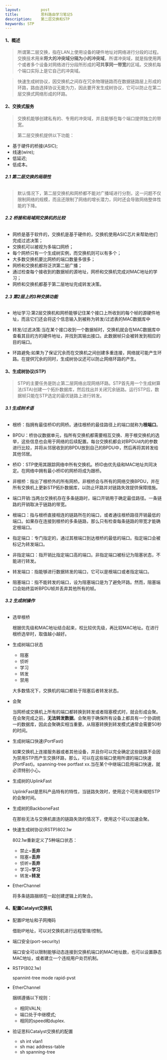 ```yaml
---
layout:         post
title:          思科路由学习笔记5
description:    第二层交换和STP
keywords: STP
---
```


#### **1、概述**

> 所谓第二层交换，指在LAN上使用设备的硬件地址对网络进行分段的过程。交换技术用来**将大的冲突域分隔为小的冲突域**，所谓冲突域，就是指使用两个或者多个设备对网络进行分段所形成的**可共享同一带宽**的区域。交换机每个端口实际上是它自己的冲突域。

> 快速生成树协议，因交换机之间存在冗余物理链路而在数据链路层上形成的环路，路由选择协议无能为力，因此要开发生成树协议，它可以防止在第二层交换式网络形成的环路。

#### **2、交换式服务**

> 交换机能够创建私有的、专用的冲突域，并且能够在每个端口提供独立的带宽。

> 第二层交换机提供以下功能：

* 基于硬件的桥接(ASIC);
* 线速(wire);
* 低延迟;
* 低成本。

###### **2.1 第二层交换的局限性**
 
> 默认情况下，第二层交换机和网桥都不能对广播域进行分割，这一问题不仅限制网络的规模，而且还限制了网络的增长潜力，同时还会导致网络整体性能的下降。
  
###### **2.2 桥接和局域网交换机的比较**

* 网桥是基于软件的，交换机是基于硬件的，交换机使用ASIC芯片来帮助他们完成过滤决策；
* 交换机可以被视为多端口网桥；
* 每个网桥只有一个生成树实例，而交换机则可以有多个；
* 大多数交换机要比网桥的端口数量多很多；
* 网桥和交换机都将泛洪第二层广播；
* 通过检查每个接收到的数据帧的源地址，网桥和交换机完成对MAC地址的学习；
* 网桥和交换机都基于第二层地址完成转发决策。

###### **2.3 第2层上的3种交换功能**

* 地址学习:第2层交换机和网桥能够记住某个接口上所收到的每个帧的源硬件地址，而且它们还会将这个信息输入到被称为转发/过滤表的MAC数据库中
   
* 转发/过滤决策:当在某个接口收到一个数据帧时，交换机就会在MAC数据库中查看其目的方的硬件地址，并找到其输出接口。此数据帧只会被转发到相应的目的端口。
  
* 环路避免:如果为了保证冗余而在交换机之间创建多重连接，网络就可能产生环路。在提供冗余的同时，生成树协议还可以防止网络环路的产生。
  
#### **3、生成树协议(STP)**

  > STP的主要任务是防止第二层网络出现网络环路。STP首先用一个生成树算法(STA)创建一个拓扑数据库，然后找出并关闭冗余链路。运行STP后，数据帧只能在STP选定的最优链路上进行转发。

###### **3.1 生成树术语**

* 根桥：指拥有最佳桥ID的网桥。通往根桥的最佳路径上的端口就称为**根端口**。
* BPDU：桥协议数据单元，指所有交换机都需要相互交换、用于根交换机的选举，这些信息也会用于网络的后续配置。每台交换机都会对BPDUd内的参数进行比较，并将从邻居收到的BPDU放到自己的BPDU中，然后再将其转发给其他邻居。
* 桥ID：STP使用其跟踪网络中所有交换机。桥ID由优先级和MAC地址共同决定。在网络中拥有最小桥ID的网桥将成为跟桥。
* 非根桥：指出了根桥外的所有网桥。非根桥会与所有的网络交换BPDU，并在所有交换机上更新STP拓扑数据库，以防止环路并对链路失效提供保障措施。
* 端口开销:当两台交换机存在多条链路时，端口开销用于确定最佳路径。一条链路的开销取决于链路的带宽。
* 根端口：指与根桥直接相连的链路所在的端口，或者通往根桥路径开销最低的端口。如果存在连接到根桥的多条链路，那么只有检查每条链路的带宽才能确定根端口。

* 指定端口：专门指定的，通过其根端口到达根桥的最低的端口。指定端口会被标记为转发端口。
* 非指定端口：指开销比指定端口高的端口。非指定端口被标记为阻塞状态，不能进行转发。
* 转发端口：指能够进行数据转发的端口，它可以是根端口或者指定端口。
* 阻塞端口：指不能转发的端口，设为阻塞端口是为了避免环路。然而，阻塞端口会始终监听BPDU帧并丢弃其他所有的帧。

###### **3.2 生成树操作**

* 选举根桥

   根据优先级和MAC地址结合起来，校比较优先级，再比较MAC地址。在进行根桥选举时，取值越小越好。
   
* 生成树端口状态
  
   * 阻塞
   * 侦听
   * 学习
   * 转发
   * 禁用
 
   大多数情况下，交换机的端口都处于阻塞后者转发状态。

* 会聚

  当网桥或交换机上所有的端口都转换到转发或者阻塞模式时，就会形成会聚。在会聚完成之前，**无法转发数据**。会聚用于确保所有设备上都具有一个协调统一的数据库，因此会聚确实相当重要。从阻塞转换到转发模式通常会需要50秒的时间。

* 生成树端口快速(PortFast)
   
   如果交换机上连接服务器或者其他设备，并且你可以完全确定这些链路不会因为禁用STP而产生交换环路，那么，可以在这些端口使用所谓的端口快速(PortFast)。spanning-tree portfast xx.当在某个中继端口启用端口快速，就必须特别小心。
 
* 生成树的UplinkFast
   
   UplinkFast是思科产品特有的特性，当链路失效时，使用这个可用来缩短STP的会聚时间。
 
* 生成树的BackboneFast
   
   在那些无法与交换机直连的链路失效的情况下，使用这个可以加速会聚。
  
* 快速生成树协议(RSTP)802.1w
   
   802.1w重新定义了5种端口状态：
   * 禁止=**丢弃**
   * 阻塞=**丢弃**
   * 侦听=**丢弃**
   * 学习=**学习**
   * 转发=**转发**
   
* EtherChannel
  
   将多条链路捆绑在一起创建逻辑上的聚合。

#### **4、配置Catalyst交换机**

* 配置IP地址和子网掩码
  
   借助IP地址，可以对交换机进行远程管理/控制。
   
* 端口安全(port-security)
   
   端口安全可以限制能够动态连接到交换机端口的MAC地址数，也可以设置静态MAC地址，或者建立一个违规用户处罚机制。

* RSTP(802.1w)
  
   spannint-tree mode rapid-pvst
   
* EtherChannel
   
   捆绑遵循以下规则：
   
   * 相同VALN;
   * 端口处于中继模式;
   * 相同的speed和duplex.
   
* 验证思科Catalyst交换机的配置

   * sh int vlan1
   * sh mac address-table
   * sh spanning-tree
